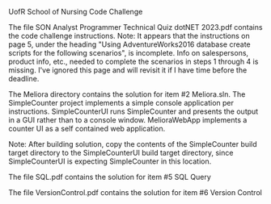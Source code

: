 UofR School of Nursing Code Challenge

The file SON Analyst Programmer Technical Quiz dotNET 2023.pdf contains the code challenge instructions.
Note: It appears that the instructions on page 5, under the heading
"Using AdventureWorks2016 database create scripts for the following scenarios", is incomplete. Info on salespersons,
product info, etc., needed to complete the scenarios in steps 1 through 4 is missing. I've ignored this page and will
revisit it if I have time before the deadline.

The Meliora directory contains the solution for item #2 Meliora.sln. The SimpleCounter project implements a simple
console application per instructions. SimpleCounterUI runs SimpleCounter and presents the output in a GUI rather
than to a console window. MelioraWebApp implements a counter UI as a self contained web application.

Note: After building solution, copy the contents of the SimpleCounter build target directory to the SimpleCounterUI
build target directory, since SimpleCounterUI is expecting SimpleCounter in this location.

The file SQL.pdf contains the solution for item #5 SQL Query

The file VersionControl.pdf contains the solution for item #6 Version Control

